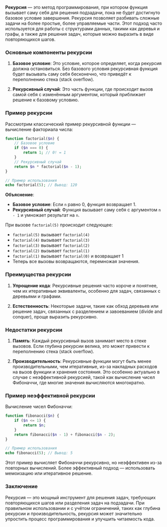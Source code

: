 **Рекурсия** — это метод программирования, при котором функция вызывает саму себя для решения подзадачи, пока не будет достигнуто базовое условие завершения. Рекурсия позволяет разбивать сложные задачи на более простые, более управляемые части. Этот подход часто используется для работы с структурами данных, такими как деревья и графы, а также для решения задач, которые можно выразить в виде повторяющихся шагов.

### Основные компоненты рекурсии

1. **Базовое условие**: Это условие, которое определяет, когда рекурсия должна остановиться. Без базового условия рекурсивная функция будет вызывать саму себя бесконечно, что приведёт к переполнению стека (stack overflow).

2. **Рекурсивный случай**: Это часть функции, где происходит вызов самой себя с изменённым аргументом, который приближает решение к базовому условию.

### Пример рекурсии

Рассмотрим классический пример рекурсивной функции — вычисление факториала числа:

```php
function factorial($n) {
    // Базовое условие
    if ($n === 0) {
        return 1; // 0! = 1
    }
    // Рекурсивный случай
    return $n * factorial($n - 1);
}

// Пример использования
echo factorial(5); // Вывод: 120
```

**Объяснение**:
- **Базовое условие**: Если `n` равно 0, функция возвращает 1.
- **Рекурсивный случай**: Функция вызывает саму себя с аргументом `n - 1` и умножает результат на `n`. 

При вызове `factorial(5)` происходит следующее:
- `factorial(5)` вызывает `factorial(4)`
- `factorial(4)` вызывает `factorial(3)`
- `factorial(3)` вызывает `factorial(2)`
- `factorial(2)` вызывает `factorial(1)`
- `factorial(1)` вызывает `factorial(0)` и возвращает 1
- Теперь все вызовы возвращаются, перемножая значения.

### Преимущества рекурсии

1. **Упрощение кода**: Рекурсивные решения часто короче и понятнее, чем их итеративные эквиваленты, особенно для задач, связанных с деревьями и графами.

2. **Естественность**: Некоторые задачи, такие как обход деревьев или решение задач, связанных с разделением и завоеванием (divide and conquer), проще выразить рекурсивно.

### Недостатки рекурсии

1. **Память**: Каждый рекурсивный вызов занимает место в стеке вызовов. Если глубина рекурсии велика, это может привести к переполнению стека (stack overflow).

2. **Производительность**: Рекурсивные функции могут быть менее производительными, чем итеративные, из-за накладных расходов на вызов функции и хранения состояния. Это особенно актуально в случае с неэффективной рекурсией, такой как вычисление чисел Фибоначчи, где многие значения вычисляются многократно.

### Пример неэффективной рекурсии

Вычисление чисел Фибоначчи:

```php
function fibonacci($n) {
    if ($n <= 1) {
        return $n;
    }
    return fibonacci($n - 1) + fibonacci($n - 2);
}

// Пример использования
echo fibonacci(5); // Вывод: 5
```

Этот пример вычисляет Фибоначчи рекурсивно, но неэффективен из-за повторных вычислений. Более эффективный подход — использовать мемоизацию или итеративное решение.

### Заключение

Рекурсия — это мощный инструмент для решения задач, требующих повторяющихся шагов или разделения задач на подзадачи. При правильном использовании и с учётом ограничений, таких как глубина рекурсии и производительность, рекурсия может значительно упростить процесс программирования и улучшить читаемость кода.